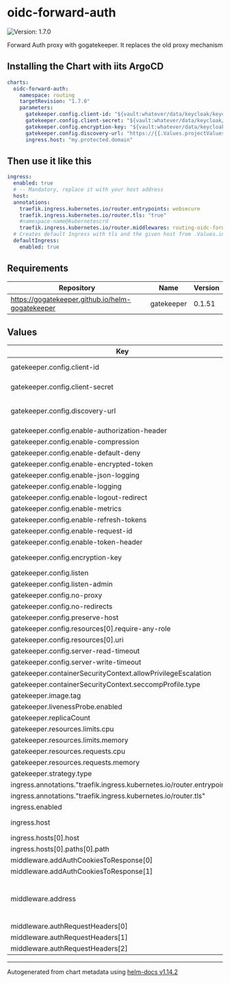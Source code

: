# oidc-forward-auth

![Version: 1.7.0](https://img.shields.io/badge/Version-1.7.0-informational?style=flat-square)

Forward Auth proxy with gogatekeeper. It replaces the old proxy mechanism

## Installing the Chart with iits ArgoCD

```yaml
charts:
  oidc-forward-auth:
    namespace: routing
    targetRevision: "1.7.0"
    parameters:
      gatekeeper.config.client-id: "${vault:whatever/data/keycloak/keycloak_proxy_admin#client_id}"
      gatekeeper.config.client-secret: "${vault:whatever/data/keycloak/keycloak_proxy_admin#client_secret}"
      gatekeeper.config.encryption-key: "${vault:whatever/data/keycloak/keycloak_proxy_admin#encryption-key}"
      gatekeeper.config.discovery-url: "https://{{.Values.projectValues.authDomain}}/realms/{{.Values.projectValues.context}}"
      ingress.host: "my.protected.domain"
```

## Then use it like this

```yaml
ingress:
  enabled: true
  # -- Mandatory, replace it with your host address
  host:
  annotations:
    traefik.ingress.kubernetes.io/router.entrypoints: websecure
    traefik.ingress.kubernetes.io/router.tls: "true"
    #namespace-name@kubernetescrd
    traefik.ingress.kubernetes.io/router.middlewares: routing-oidc-forward-auth@kubernetescrd
  # Creates default Ingress with tls and the given host from .Values.ingress.host
  defaultIngress:
    enabled: true
```

## Requirements

| Repository | Name | Version |
|------------|------|---------|
| https://gogatekeeper.github.io/helm-gogatekeeper | gatekeeper | 0.1.51 |

## Values

| Key | Type | Default | Description |
|-----|------|---------|-------------|
| gatekeeper.config.client-id | string | `nil` | Required: client id used to authenticate to the oauth service |
| gatekeeper.config.client-secret | string | `nil` | Required: client secret used to authenticate to the oauth service |
| gatekeeper.config.discovery-url | string | `nil` | Required: discovery url to retrieve the openid configuration, i.e. "https://keycloak.example.com/realms/<realm>" |
| gatekeeper.config.enable-authorization-header | bool | `false` |  |
| gatekeeper.config.enable-compression | bool | `true` |  |
| gatekeeper.config.enable-default-deny | bool | `false` |  |
| gatekeeper.config.enable-encrypted-token | bool | `false` | enable encryption for the access tokens |
| gatekeeper.config.enable-json-logging | bool | `true` |  |
| gatekeeper.config.enable-logging | bool | `false` |  |
| gatekeeper.config.enable-logout-redirect | bool | `true` |  |
| gatekeeper.config.enable-metrics | bool | `false` |  |
| gatekeeper.config.enable-refresh-tokens | bool | `true` |  |
| gatekeeper.config.enable-request-id | bool | `true` |  |
| gatekeeper.config.enable-token-header | bool | `false` |  |
| gatekeeper.config.encryption-key | string | `nil` | optional: encryption key used to encryption the session state |
| gatekeeper.config.listen | string | `"0.0.0.0:3000"` |  |
| gatekeeper.config.listen-admin | string | `":4000"` |  |
| gatekeeper.config.no-proxy | bool | `true` |  |
| gatekeeper.config.no-redirects | bool | `false` |  |
| gatekeeper.config.preserve-host | bool | `true` |  |
| gatekeeper.config.resources[0].require-any-role | bool | `true` |  |
| gatekeeper.config.resources[0].uri | string | `"/*"` |  |
| gatekeeper.config.server-read-timeout | string | `"10s"` |  |
| gatekeeper.config.server-write-timeout | string | `"10s"` |  |
| gatekeeper.containerSecurityContext.allowPrivilegeEscalation | bool | `false` |  |
| gatekeeper.containerSecurityContext.seccompProfile.type | string | `"RuntimeDefault"` |  |
| gatekeeper.image.tag | string | `"3.0.2"` |  |
| gatekeeper.livenessProbe.enabled | bool | `true` |  |
| gatekeeper.replicaCount | int | `2` |  |
| gatekeeper.resources.limits.cpu | string | `"100m"` |  |
| gatekeeper.resources.limits.memory | string | `"128Mi"` |  |
| gatekeeper.resources.requests.cpu | string | `"10m"` |  |
| gatekeeper.resources.requests.memory | string | `"16Mi"` |  |
| gatekeeper.strategy.type | string | `"RollingUpdate"` |  |
| ingress.annotations."traefik.ingress.kubernetes.io/router.entrypoints" | string | `"websecure"` |  |
| ingress.annotations."traefik.ingress.kubernetes.io/router.tls" | string | `"true"` |  |
| ingress.enabled | bool | `true` |  |
| ingress.host | string | `nil` | Required, replace it with your host address |
| ingress.hosts[0].host | string | `"{{ .Values.ingress.host }}"` |  |
| ingress.hosts[0].paths[0].path | string | `"/oauth"` |  |
| middleware.addAuthCookiesToResponse[0] | string | `"kc-access"` |  |
| middleware.addAuthCookiesToResponse[1] | string | `"kc-state"` |  |
| middleware.address | string | `"http://{{ include \"oidc-forward-auth.fullname\" $ }}-gatekeeper.{{ .Release.Namespace }}.svc.cluster.local:{{ .Values.gatekeeper.service.proxy.port }}"` |  |
| middleware.authRequestHeaders[0] | string | `"Accept"` |  |
| middleware.authRequestHeaders[1] | string | `"Authorization"` |  |
| middleware.authRequestHeaders[2] | string | `"Cookie"` |  |

----------------------------------------------
Autogenerated from chart metadata using [helm-docs v1.14.2](https://github.com/norwoodj/helm-docs/releases/v1.14.2)
